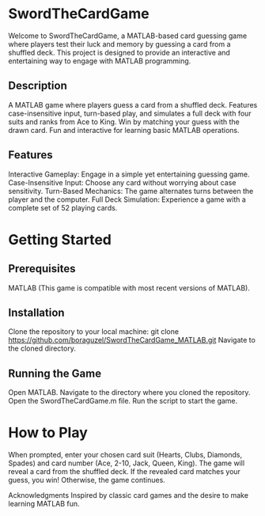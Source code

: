 # SwordTheCardGame
Welcome to SwordTheCardGame, a MATLAB-based card guessing game where players test their luck and memory by guessing a card from a shuffled deck. This project is designed to provide an interactive and entertaining way to engage with MATLAB programming.

## Description
A MATLAB game where players guess a card from a shuffled deck. Features case-insensitive input, turn-based play, and simulates a full deck with four suits and ranks from Ace to King. Win by matching your guess with the drawn card. Fun and interactive for learning basic MATLAB operations.

## Features
Interactive Gameplay: Engage in a simple yet entertaining guessing game.
Case-Insensitive Input: Choose any card without worrying about case sensitivity.
Turn-Based Mechanics: The game alternates turns between the player and the computer.
Full Deck Simulation: Experience a game with a complete set of 52 playing cards.
# Getting Started
## Prerequisites
MATLAB (This game is compatible with most recent versions of MATLAB).
## Installation
Clone the repository to your local machine:
git clone https://github.com/boraguzel/SwordTheCardGame_MATLAB.git
Navigate to the cloned directory.
## Running the Game
Open MATLAB.
Navigate to the directory where you cloned the repository.
Open the SwordTheCardGame.m file.
Run the script to start the game.
# How to Play
When prompted, enter your chosen card suit (Hearts, Clubs, Diamonds, Spades) and card number (Ace, 2-10, Jack, Queen, King).
The game will reveal a card from the shuffled deck.
If the revealed card matches your guess, you win! Otherwise, the game continues.

Acknowledgments
Inspired by classic card games and the desire to make learning MATLAB fun.
